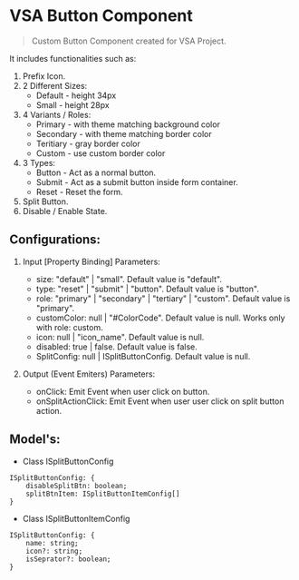 # VSA Button Component

> Custom Button Component created for VSA Project.

It includes functionalities such as:
1. Prefix Icon.
2. 2 Different Sizes:
   - Default - height 34px
   - Small - height 28px
3. 4 Variants / Roles:
   - Primary - with theme matching background color
   - Secondary - with theme matching border color
   - Teritiary - gray border color
   - Custom - use custom border color
4. 3 Types:
   - Button - Act as a normal button.
   - Submit - Act as a submit button inside form container.
   - Reset - Reset the form.
5. Split Button.
6. Disable / Enable State.

## Configurations:

1. Input [Property Binding] Parameters:
   - size: "default" | "small". Default value is "default".
   - type: "reset" | "submit" | "button". Default value is "button".
   - role: "primary" | "secondary" | "tertiary" | "custom". Default value is "primary".
   - customColor: null | "#ColorCode". Default value is null. Works only with role: custom.
   - icon: null | "icon_name". Default value is null.
   - disabled: true | false. Default value is false.
   - SplitConfig: null | ISplitButtonConfig. Default value is null.

2. Output (Event Emiters) Parameters:
   - onClick: Emit Event when user click on button.
   - onSplitActionClick: Emit Event when user user click on split button action.


## Model's:

- Class ISplitButtonConfig 
```
ISplitButtonConfig: {
    disableSplitBtn: boolean;
    splitBtnItem: ISplitButtonItemConfig[]
}
```
- Class ISplitButtonItemConfig 
```
ISplitButtonConfig: {
    name: string;
    icon?: string;
    isSeprator?: boolean;
}
```